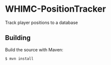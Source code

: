 # WHIMC-PositionTracker
Track player positions to a database

## Building
Build the source with Maven:
```
$ mvn install
```